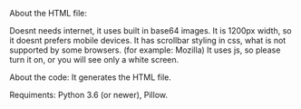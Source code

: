 About the HTML file:

Doesnt needs internet, it uses built in base64 images. It is 1200px width, so it doesnt prefers mobile devices. It has scrollbar styling in css, what is not supported by some browsers. (for example: Mozilla) It uses js, so please turn it on, or you will see only a white screen.


About the code: It generates the HTML file.

Requiments: Python 3.6 (or newer), Pillow.
